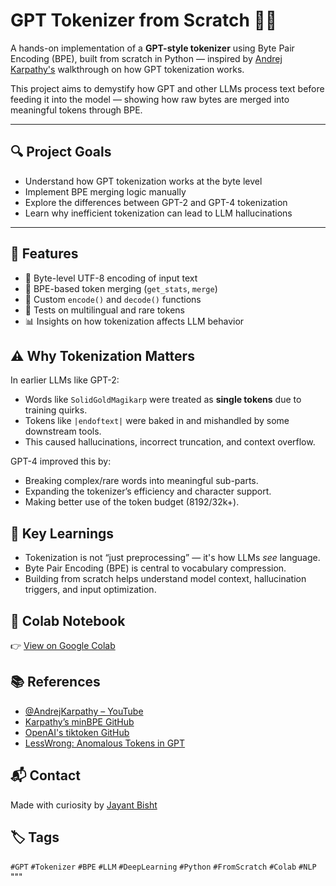 # GPT Tokenizer from Scratch 🧠🔤

A hands-on implementation of a **GPT-style tokenizer** using Byte Pair Encoding (BPE), built from scratch in Python — inspired by [Andrej Karpathy's](https://www.youtube.com/@karpathy) walkthrough on how GPT tokenization works.

This project aims to demystify how GPT and other LLMs process text before feeding it into the model — showing how raw bytes are merged into meaningful tokens through BPE.

---

## 🔍 Project Goals

- Understand how GPT tokenization works at the byte level
- Implement BPE merging logic manually
- Explore the differences between GPT-2 and GPT-4 tokenization
- Learn why inefficient tokenization can lead to LLM hallucinations

---


## 🚀 Features

- 🔡 Byte-level UTF-8 encoding of input text
- 🔁 BPE-based token merging (`get_stats`, `merge`)
- 🔧 Custom `encode()` and `decode()` functions
- 🧪 Tests on multilingual and rare tokens
- 📊 Insights on how tokenization affects LLM behavior

## ⚠️ Why Tokenization Matters

In earlier LLMs like GPT-2:
- Words like `SolidGoldMagikarp` were treated as **single tokens** due to training quirks.
- Tokens like `|endoftext|` were baked in and mishandled by some downstream tools.
- This caused hallucinations, incorrect truncation, and context overflow.

GPT-4 improved this by:
- Breaking complex/rare words into meaningful sub-parts.
- Expanding the tokenizer’s efficiency and character support.
- Making better use of the token budget (8192/32k+).

## 🧠 Key Learnings

- Tokenization is not “just preprocessing” — it's how LLMs *see* language.
- Byte Pair Encoding (BPE) is central to vocabulary compression.
- Building from scratch helps understand model context, hallucination triggers, and input optimization.

## 📓 Colab Notebook

👉 [View on Google Colab](https://colab.research.google.com/drive/1y0KnCFZvGVf_odSfcNAws6kcDD7HsI0L?usp=sharing)

## 📚 References

- [@AndrejKarpathy – YouTube](https://www.youtube.com/@AndrejKarpathy)
- [Karpathy’s minBPE GitHub](https://github.com/karpathy/minbpe)
- [OpenAI's tiktoken GitHub](https://github.com/openai/tiktoken)
- [LessWrong: Anomalous Tokens in GPT](https://www.lesswrong.com/posts/ChtGdxk9mwZ2Rxogt/smartyheadercode-anomalous-tokens-for-gpt3-5-and-gpt-4-1)

## 📬 Contact

Made with curiosity by [Jayant Bisht](https://github.com/jayant1554)

## 🏷 Tags

`#GPT` `#Tokenizer` `#BPE` `#LLM` `#DeepLearning` `#Python` `#FromScratch` `#Colab` `#NLP`
"""

